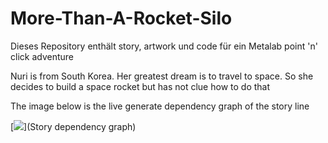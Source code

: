 # More-Than-A-Rocket-Silo
Dieses Repository enthält story, artwork und code für ein Metalab point 'n' click adventure

Nuri is from South Korea. Her greatest dream is to travel to space. So she decides to build a space rocket but has not clue how to do that

The image below is the live generate dependency graph of the story line

[<img src="http://185.203.117.150:8000/cgi-bin/mtars.cgi">](Story dependency graph)
